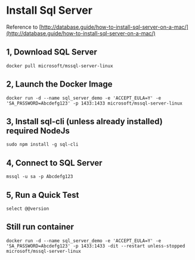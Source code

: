 # Install Sql Server
Reference to [http://database.guide/how-to-install-sql-server-on-a-mac/](http://database.guide/how-to-install-sql-server-on-a-mac/)

## 1, Download SQL Server
```
docker pull microsoft/mssql-server-linux
```
## 2, Launch the Docker Image
```
docker run -d --name sql_server_demo -e 'ACCEPT_EULA=Y' -e 'SA_PASSWORD=Abcdefg123' -p 1433:1433 microsoft/mssql-server-linux
```
## 3, Install sql-cli (unless already installed) required NodeJs
```
sudo npm install -g sql-cli
```
## 4, Connect to SQL Server
```
mssql -u sa -p Abcdefg123
```
## 5, Run a Quick Test

```
select @@version
```

## Still run container 

```
docker run -d --name sql_server_demo -e 'ACCEPT_EULA=Y' -e 'SA_PASSWORD=Abcdefg123' -p 1433:1433 -dit --restart unless-stopped microsoft/mssql-server-linux
```
